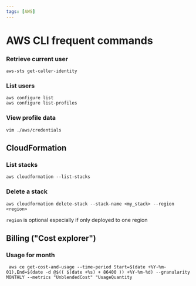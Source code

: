 ```yaml
---
tags: [AWS]
---
```


# AWS CLI frequent commands

### Retrieve current user

```
aws-sts get-caller-identity
```

### List users

```
aws configure list
aws configure list-profiles
```

### View profile data

```
vim ./aws/credentials
```

## CloudFormation

### List stacks

```
aws cloudformation --list-stacks
```

### Delete a stack

```
aws cloudformation delete-stack --stack-name <my_stack> --region <region>
```

`region` is optional especially if only deployed to one region

## Billing ("Cost explorer")

### Usage for month

```
 aws ce get-cost-and-usage --time-period Start=$(date +%Y-%m-01),End=$(date -d @$(( $(date +%s) + 86400 )) +%Y-%m-%d) --granularity MONTHLY --metrics "UnblendedCost" "UsageQuantity
```
